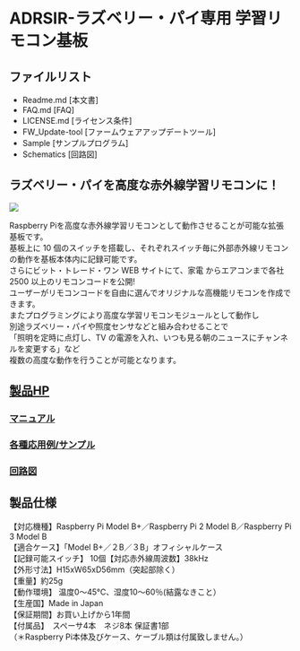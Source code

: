 # ADRSIR-ラズベリー・パイ専用 学習リモコン基板

## ファイルリスト
- Readme.md             [本文書]
- FAQ.md                [FAQ]
- LICENSE.md            [ライセンス条件]
- FW_Update-tool        [ファームウェアアップデートツール]
- Sample                [サンプルプログラム]
- Schematics            [回路図]

## ラズベリー・パイを高度な赤外線学習リモコンに！ 
![](https://bit-trade-one.co.jp/wp/wp-content/uploads/2017/12/971809643c77bf0f16eb5f0663ed0802.png)  

Raspberry Piを高度な赤外線学習リモコンとして動作させることが可能な拡張基板です。  
基板上に 10 個のスイッチを搭載し、それぞれスイッチ毎に外部赤外線リモコンの動作を基板本体内に記録可能です。  
さらにビット・トレード・ワン WEB サイトにて、家電 からエアコンまで各社 2500 以上のリモコンコードを公開!  
ユーザーがリモコンコードを自由に選んでオリジナルな高機能リモコンを作成できます。  
またプログラミングにより高度な学習リモコンモジュールとして動作し  
別途ラズベリー・パイや照度センサなどと組み合わせることで  
「照明を定時に点灯し、TV の電源を入れ、いつも見る朝のニュースにチャンネルを変更する」など  
複数の高度な動作を行うことが可能となります。  

## [製品HP](https://bit-trade-one.co.jp/product/module/adrsir/)

### [マニュアル](https://github.com/bit-trade-one/ADRSIR_RaspberryPi_IR_Leaning_Controller/tree/master/Manual)

### [各種応用例/サンプル](https://github.com/bit-trade-one/ADRSIR_RaspberryPi_IR_Leaning_Controller/tree/master/Sample)

### [回路図](https://github.com/bit-trade-one/ADRSIR_RaspberryPi_IR_Leaning_Controller/blob/master/Schematics/ADRSIR_v131_schematics.pdf)

## 製品仕様

【対応機種】Raspberry Pi Model B+／Raspberry Pi 2 Model B／Raspberry Pi 3 Model B  
【適合ケース】「Model B+／２B／３B」オフィシャルケース  
【記録可能スイッチ】 10個【対応赤外線周波数】38kHz  
【外形寸法】H15xW65xD56mm（突起部除く）  
【重量】約25g  
【動作環境】 温度0～45℃、湿度10～60％(結露なきこと）  
【生産国】Made in Japan  
【保証期間】お買い上げから1年間  
【付属品】　スペーサ4本　ネジ8本 保証書1部  
 （＊Raspberry Pi本体及びケース、ケーブル類は付属致しません。）  

